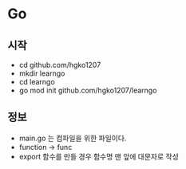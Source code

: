 # Go

## 시작

- cd github.com/hgko1207
- mkdir learngo
- cd learngo
- go mod init github.com/hgko1207/learngo

## 정보

- main.go 는 컴파일을 위한 파일이다.
- function -> func
- export 함수를 만들 경우 함수명 맨 앞에 대문자로 작성
